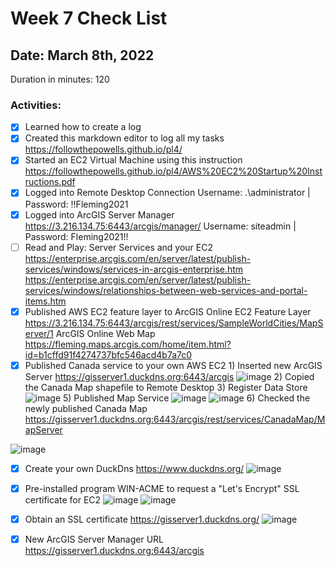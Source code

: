 # Week 7 Check List
<h2>Date: March 8th, 2022</h2>
Duration in minutes: 120<br>
<h3>Activities:</h3>


- [X] Learned how to create a log
- [X] Created this markdown editor to log all my tasks https://followthepowells.github.io/pl4/
- [X] Started an EC2 Virtual Machine using this instruction https://followthepowells.github.io/pl4/AWS%20EC2%20Startup%20Instructions.pdf
- [X] Logged into Remote Desktop Connection Username: .\administrator | Password: !!Fleming2021
- [X] Logged into ArcGIS Server Manager https://3.216.134.75:6443/arcgis/manager/ Username: siteadmin | Password: Fleming2021!!
- [ ] Read and Play: Server Services and your EC2
      https://enterprise.arcgis.com/en/server/latest/publish-services/windows/services-in-arcgis-enterprise.htm <br>
      https://enterprise.arcgis.com/en/server/latest/publish-services/windows/relationships-between-web-services-and-portal-items.htm
- [X] Published AWS EC2 feature layer to ArcGIS Online 
      EC2 Feature Layer https://3.216.134.75:6443/arcgis/rest/services/SampleWorldCities/MapServer/1
      ArcGIS Online Web Map https://fleming.maps.arcgis.com/home/item.html?id=b1cffd91f4274737bfc546acd4b7a7c0
- [X] Published Canada service to your own AWS EC2 
      1) Inserted new ArcGIS Server https://gisserver1.duckdns.org:6443/arcgis
      ![image](https://user-images.githubusercontent.com/91283924/157293972-35b5b73a-1a9f-4bf1-9510-4e67e98beb45.png)
      2) Copied the Canada Map shapefile to Remote Desktop
      3) Register Data Store
      ![image](https://user-images.githubusercontent.com/91283924/157294555-465a1dc1-40ba-47ce-ae79-103fa9977098.png)
      5) Published Map Service
      ![image](https://user-images.githubusercontent.com/91283924/157294166-c563097d-3ff9-4195-ab0b-4c215ac770eb.png)
      ![image](https://user-images.githubusercontent.com/91283924/157294788-3c620862-01b0-45bb-a299-69de6af2f4a1.png)
      6) Checked the newly published Canada Map https://gisserver1.duckdns.org:6443/arcgis/rest/services/CanadaMap/MapServer

![image](https://user-images.githubusercontent.com/91283924/157293027-b34c23a7-cff4-4043-b237-b2fe97a134e5.png)


- [X] Create your own DuckDns https://www.duckdns.org/ 
![image](https://user-images.githubusercontent.com/91283924/157281188-63577f49-0715-4c0f-9630-aef84f2a93af.png)

- [X] Pre-installed program WIN-ACME to request a "Let's Encrypt" SSL certificate for EC2
![image](https://user-images.githubusercontent.com/91283924/157283607-9795ee45-463f-42e0-a0af-538cb000a3cc.png)
![image](https://user-images.githubusercontent.com/91283924/157284696-5b468a5b-13ac-4571-8abe-d7c25a27ca29.png)

- [X] Obtain an SSL certificate https://gisserver1.duckdns.org/
![image](https://user-images.githubusercontent.com/91283924/157285500-17edd5a3-6283-48b1-a9de-ee720379f22b.png)

- [X] New ArcGIS Server Manager URL https://gisserver1.duckdns.org:6443/arcgis

